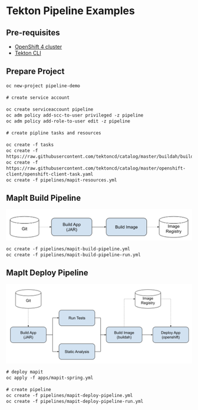 # Tekton Pipeline Examples


## Pre-requisites
* [OpenShift 4 cluster](http://cloud.redhat.com)
* [Tekton CLI](https://github.com/tektoncd/cli/releases/latest)

## Prepare Project

```
oc new-project pipeline-demo

# create service account

oc create serviceaccount pipeline
oc adm policy add-scc-to-user privileged -z pipeline
oc adm policy add-role-to-user edit -z pipeline

# create pipline tasks and resources

oc create -f tasks
oc create -f https://raw.githubusercontent.com/tektoncd/catalog/master/buildah/buildah.yaml
oc create -f https://raw.githubusercontent.com/tektoncd/catalog/master/openshift-client/openshift-client-task.yaml
oc create -f pipelines/mapit-resources.yml
```

## MapIt Build Pipeline

<img align="center" width="600" src="images/mapit-build-pipeline.png">

```
oc create -f pipelines/mapit-build-pipeline.yml
oc create -f pipelines/mapit-build-pipeline-run.yml
```

## MapIt Deploy Pipeline

<img align="center" width="700" src="images/mapit-deploy-pipeline.png">

```
# deploy mapit
oc apply -f apps/mapit-spring.yml

# create pipeline
oc create -f pipelines/mapit-deploy-pipeline.yml
oc create -f pipelines/mapit-deploy-pipeline-run.yml
```